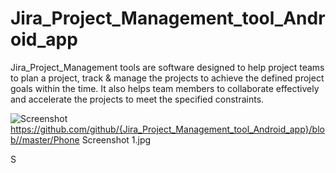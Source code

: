 # Jira_Project_Management_tool_Android_app
Jira_Project_Management tools are  software designed to help project teams to plan a project, track &amp; manage the projects to achieve the defined project goals within the time. It also helps team members to collaborate effectively and accelerate the projects to meet the specified constraints.

![Screenshot](PhoneScreenshot5.jpg)
https://github.com/github/{Jira_Project_Management_tool_Android_app}/blob//master/Phone Screenshot 1.jpg

S
